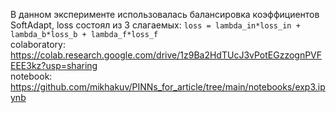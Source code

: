 В данном эксперименте использовалась балансировка коэффициентов SoftAdapt, loss состоял из 3 слагаемых: `loss = lambda_in*loss_in + lambda_b*loss_b + lambda_f*loss_f`  
colaboratory: <https://colab.research.google.com/drive/1z9Ba2HdTUcJ3vPotEGzzognPVFEEE3kz?usp=sharing>  
notebook: <https://github.com/mikhakuv/PINNs_for_article/tree/main/notebooks/exp3.ipynb>
